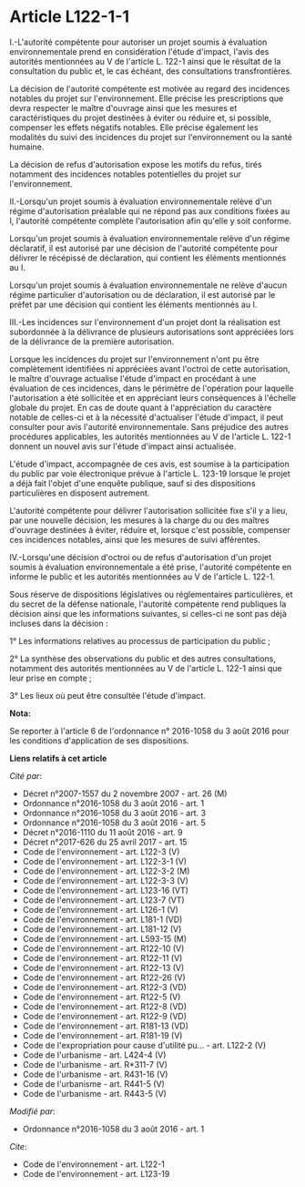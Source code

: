 # Article L122-1-1

I.-L'autorité compétente pour autoriser un projet soumis à évaluation environnementale prend en considération l'étude
d'impact, l'avis des autorités mentionnées au V de l'article L. 122-1 ainsi que le résultat de la consultation du public et,
le cas échéant, des consultations transfrontières. 

La décision de l'autorité compétente est motivée au regard des incidences notables du projet sur l'environnement. Elle
précise les prescriptions que devra respecter le maître d'ouvrage ainsi que les mesures et caractéristiques du projet
destinées à éviter ou réduire et, si possible, compenser les effets négatifs notables. Elle précise également les modalités
du suivi des incidences du projet sur l'environnement ou la santé humaine. 

La décision de refus d'autorisation expose les motifs du refus, tirés notamment des incidences notables potentielles du
projet sur l'environnement. 

II.-Lorsqu'un projet soumis à évaluation environnementale relève d'un régime d'autorisation préalable qui ne répond pas aux
conditions fixées au I, l'autorité compétente complète l'autorisation afin qu'elle y soit conforme. 

Lorsqu'un projet soumis à évaluation environnementale relève d'un régime déclaratif, il est autorisé par une décision de
l'autorité compétente pour délivrer le récépissé de déclaration, qui contient les éléments mentionnés au I. 

Lorsqu'un projet soumis à évaluation environnementale ne relève d'aucun régime particulier d'autorisation ou de déclaration,
il est autorisé par le préfet par une décision qui contient les éléments mentionnés au I. 

III.-Les incidences sur l'environnement d'un projet dont la réalisation est subordonnée à la délivrance de plusieurs
autorisations sont appréciées lors de la délivrance de la première autorisation. 

Lorsque les incidences du projet sur l'environnement n'ont pu être complètement identifiées ni appréciées avant l'octroi de
cette autorisation, le maître d'ouvrage actualise l'étude d'impact en procédant à une évaluation de ces incidences, dans le
périmètre de l'opération pour laquelle l'autorisation a été sollicitée et en appréciant leurs conséquences à l'échelle
globale du projet. En cas de doute quant à l'appréciation du caractère notable de celles-ci et à la nécessité d'actualiser
l'étude d'impact, il peut consulter pour avis l'autorité environnementale. Sans préjudice des autres procédures applicables,
les autorités mentionnées au V de l'article L. 122-1 donnent un nouvel avis sur l'étude d'impact ainsi actualisée. 

L'étude d'impact, accompagnée de ces avis, est soumise à la participation du public par voie électronique prévue à l'article
L. 123-19 lorsque le projet a déjà fait l'objet d'une enquête publique, sauf si des dispositions particulières en disposent
autrement. 

L'autorité compétente pour délivrer l'autorisation sollicitée fixe s'il y a lieu, par une nouvelle décision, les mesures à la
charge du ou des maîtres d'ouvrage destinées à éviter, réduire et, lorsque c'est possible, compenser ces incidences notables,
ainsi que les mesures de suivi afférentes. 

IV.-Lorsqu'une décision d'octroi ou de refus d'autorisation d'un projet soumis à évaluation environnementale a été prise,
l'autorité compétente en informe le public et les autorités mentionnées au V de l'article L. 122-1. 

Sous réserve de dispositions législatives ou réglementaires particulières, et du secret de la défense nationale, l'autorité
compétente rend publiques la décision ainsi que les informations suivantes, si celles-ci ne sont pas déjà incluses dans la
décision : 

1° Les informations relatives au processus de participation du public ; 

2° La synthèse des observations du public et des autres consultations, notamment des autorités mentionnées au V de l'article
L. 122-1 ainsi que leur prise en compte ; 

3° Les lieux où peut être consultée l'étude d'impact.

**Nota:**

Se reporter à l'article 6 de l'ordonnance n° 2016-1058 du 3 août 2016 pour les conditions d'application de ses dispositions.

**Liens relatifs à cet article**

_Cité par_:

  - Décret n°2007-1557 du 2 novembre 2007 - art. 26 (M)
  - Ordonnance n°2016-1058 du 3 août 2016 - art. 1
  - Ordonnance n°2016-1058 du 3 août 2016 - art. 3
  - Ordonnance n°2016-1058 du 3 août 2016 - art. 5
  - Décret n°2016-1110 du 11 août 2016 - art. 9
  - Décret n°2017-626 du 25 avril 2017 - art. 15
  - Code de l'environnement - art. L122-3 (V)
  - Code de l'environnement - art. L122-3-1 (V)
  - Code de l'environnement - art. L122-3-2 (M)
  - Code de l'environnement - art. L122-3-3 (V)
  - Code de l'environnement - art. L123-16 (VT)
  - Code de l'environnement - art. L123-7 (VT)
  - Code de l'environnement - art. L126-1 (V)
  - Code de l'environnement - art. L181-1 (VD)
  - Code de l'environnement - art. L181-12 (V)
  - Code de l'environnement - art. L593-15 (M)
  - Code de l'environnement - art. R122-10 (V)
  - Code de l'environnement - art. R122-11 (V)
  - Code de l'environnement - art. R122-13 (V)
  - Code de l'environnement - art. R122-26 (V)
  - Code de l'environnement - art. R122-3 (VD)
  - Code de l'environnement - art. R122-5 (V)
  - Code de l'environnement - art. R122-8 (VD)
  - Code de l'environnement - art. R122-9 (VD)
  - Code de l'environnement - art. R181-13 (VD)
  - Code de l'environnement - art. R181-19 (V)
  - Code de l'expropriation pour cause d'utilité pu... - art. L122-2 (V)
  - Code de l'urbanisme - art. L424-4 (V)
  - Code de l'urbanisme - art. R*311-7 (V)
  - Code de l'urbanisme - art. R431-16 (V)
  - Code de l'urbanisme - art. R441-5 (V)
  - Code de l'urbanisme - art. R443-5 (V)

_Modifié par_:

  - Ordonnance n°2016-1058 du 3 août 2016 - art. 1

_Cite_:

  - Code de l'environnement - art. L122-1
  - Code de l'environnement - art. L123-19
